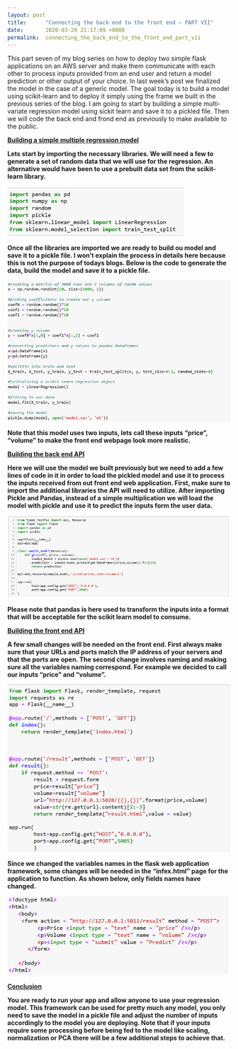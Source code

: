 ```yaml
---
layout: post
title:      "Connecting the back end to the front end – PART VII"
date:       2020-03-29 21:17:09 +0000
permalink:  connecting_the_back_end_to_the_front_end_part_vii
---
```


This part seven of my blog series on how to deploy two simple flask applications on an AWS server and make them communicate with each other to process inputs provided from an end user and return a model prediction or other output of your choice. In last week’s post we finalized the model in the case of a generic model. The goal today is to build a model using scikit-learn and to deploy it simply using the frame we built in the previous series of the blog. I am going to start by building a simple multi-variate regression model using sickit learn and save it to a pickled file. Then  we will code the back end and frond end as previously to make available to the public.

<b><u>Building a simple multiple regression model</u>

Lets start by importing the necessary libraries. We will need a few to generate a set of random data that we will use for the regression. An alternative would have been to use a prebuilt data set from the scikit-learn library.

![](img/137.png)

Once all the libraries are imported we are ready to build ou model and save it to a pickle file. I won’t explain the process in details here because this is not the purpose of todays blogs.  Below is the code to generate the data, build the model and save it to a pickle file. 

![](img/138.png)

Note that this model uses two inputs, lets call these inputs “price”, “volume” to make the front end webpage look more realistic. 

<b><u>Building the back end API</u>

Here we will use the model we built previously but we need to add a few lines of code in it in order to load the pickled model and use it to process the inputs received from out front end web application. First, make sure to import the additional libraries the API will need to utilize. After importing Pickle and Pandas, instead of a simple multiplication we will load the model with pickle and use  it to predict the inputs form the user data.

![](img/139.png)

Please note that pandas is here used to transform the inputs into a format that will be acceptable for the scikit learn model to consume. 

<b><u>Building the front end API</u>

A few small changes will be needed on the front end. First always make sure that your URLs and ports match the IP address of your servers and that the ports are open. The second change involves naming and making sure all the variables naming correspond. For example we decided to call our inputs “price” and “volume”.

![](img/140.png)

Since we changed the variables names in the flask web application framework, some changes will be needed in the “infex.html” page for the application to function. As shown below, only fields names have changed.

![](img/141.png)

<b><u>Conclusion</u>

You are ready to run your app and allow anyone to use your regression model. This framework can be used for pretty much any model, you only need to save the model in a pickle file and adjust the number of inputs accordingly to the model you are deploying. Note that if your inputs require some processing before being fed to the model like scaling, normalization or PCA there will be a few additional steps to achieve that. 

